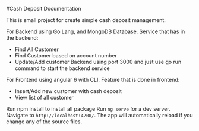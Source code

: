 #Cash Deposit Documentation

This is small project for create simple cash deposit management. 

For Backend using Go Lang, and MongoDB Database. Service that has in the backend: 
- Find All Customer
- Find Customer based on account number
- Update/Add customer 
Backend using port 3000 and just use go run command to start the backend service

For Frontend using angular 6 with CLI. Feature that is done in frontend:
- Insert/Add new customer with cash deposit
- View list of all customer

Run npm install to install all package
Run `ng serve` for a dev server. Navigate to `http://localhost:4200/`. The app will automatically reload if you change any of the source files.
